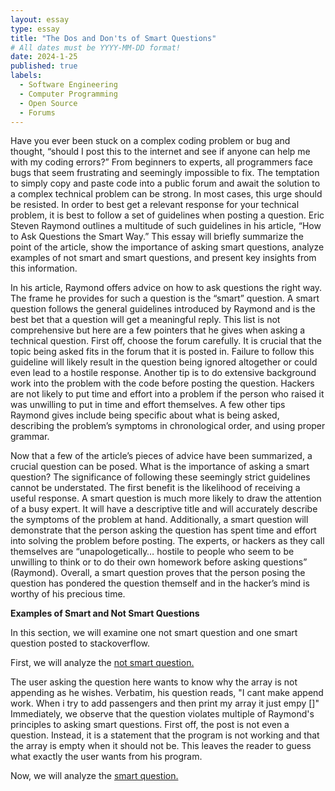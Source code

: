 ```yaml
---
layout: essay
type: essay
title: "The Dos and Don'ts of Smart Questions"
# All dates must be YYYY-MM-DD format!
date: 2024-1-25
published: true
labels:
  - Software Engineering
  - Computer Programming
  - Open Source
  - Forums
---
```


Have you ever been stuck on a complex coding problem or bug and thought, “should I post this to the internet and see if anyone can help me with my coding errors?” From beginners to experts, all programmers face bugs that seem frustrating and seemingly impossible to fix. The temptation to simply copy and paste code into a public forum and await the solution to a complex technical problem can be strong. In most cases, this urge should be resisted. In order to best get a relevant response for your technical problem, it is best to follow a set of guidelines when posting a question. Eric Steven Raymond outlines a multitude of such guidelines in his article, “How to Ask Questions the Smart Way.” This essay will briefly summarize the point of the article, show the importance of asking smart questions, analyze examples of not smart and smart questions, and present key insights from this information.


In his article, Raymond offers advice on how to ask questions the right way. The frame he provides for such a question is the “smart” question. A smart question follows the general guidelines introduced by Raymond and is the best bet that a question will get a meaningful reply. This list is not comprehensive but here are a few pointers that he gives when asking a technical question. First off, choose the forum carefully. It is crucial that the topic being asked fits in the forum that it is posted in. Failure to follow this guideline will likely result in the question being ignored altogether or could even lead to a hostile response. Another tip is to do extensive background work into the problem with the code before posting the question. Hackers are not likely to put time and effort into a problem if the person who raised it was unwilling to put in time and effort themselves. A few other tips Raymond gives include being specific about what is being asked, describing the problem’s symptoms in chronological order, and using proper grammar.


Now that a few of the article’s pieces of advice have been summarized, a crucial question can be posed. What is the importance of asking a smart question? The significance of following these seemingly strict guidelines cannot be understated. The first benefit is the likelihood of receiving a useful response. A smart question is much more likely to draw the attention of a busy expert. It will have a descriptive title and will accurately describe the symptoms of the problem at hand. Additionally, a smart question will demonstrate that the person asking the question has spent time and effort into solving the problem before posting. The experts, or hackers as they call themselves are “unapologetically… hostile to people who seem to be unwilling to think or to do their own homework before asking questions” (Raymond). Overall, a smart question proves that the person posing the question has pondered the question themself and in the hacker’s mind is worthy of his precious time. 

**Examples of Smart and Not Smart Questions**

In this section, we will examine one not smart question and one smart question posted to stackoverflow. 

First, we will analyze the [not smart question.](https://stackoverflow.com/questions/77882352/problem-appending-an-array-and-printing-it-in-python)

The user asking the question here wants to know why the array is not appending as he wishes. Verbatim, his question reads, "I cant make append work. When i try to add passengers and then print my array it just empy []" Immediately, we observe that the question violates multiple of Raymond's principles to asking smart questions. First off, the post is not even a question. Instead, it is a statement that the program is not working and that the array is empty when it should not be. This leaves the reader to guess what exactly the user wants from his program. 

Now, we will analyze the [smart question.](https://stackoverflow.com/questions/77883353/using-opencv-to-read-input-from-capture-card)

